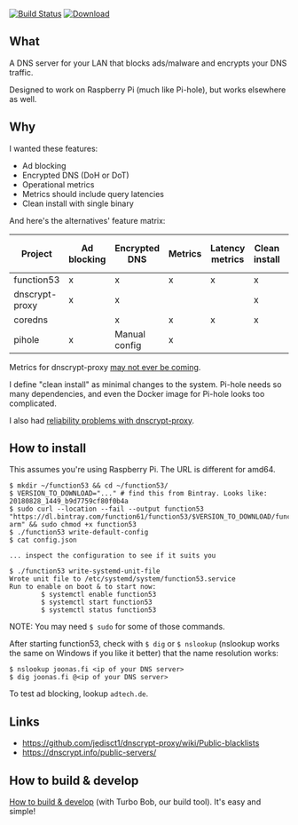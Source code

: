 [![Build Status](https://img.shields.io/travis/function61/function53.svg?style=for-the-badge)](https://travis-ci.org/function61/function53)
[![Download](https://img.shields.io/bintray/v/function61/function53/main.svg?style=for-the-badge&label=Download)](https://bintray.com/function61/function53/main/_latestVersion#files)

What
----

A DNS server for your LAN that blocks ads/malware and encrypts your DNS traffic.

Designed to work on Raspberry Pi (much like Pi-hole), but works elsewhere as well.


Why
---

I wanted these features:

- Ad blocking
- Encrypted DNS (DoH or DoT)
- Operational metrics
- Metrics should include query latencies
- Clean install with single binary

And here's the alternatives' feature matrix:

| Project        | Ad blocking | Encrypted DNS | Metrics | Latency metrics | Clean install | Not using PHP |
|----------------|-------------|---------------|---------|-----------------|---------------|---------------|
| function53     | x           | x             | x       | x               | x             | x             |
| dnscrypt-proxy | x           | x             |         |                 | x             | x             |
| coredns        |             | x             | x       | x               | x             | x             |
| pihole         | x           | Manual config | x       |                 |               |               |

Metrics for dnscrypt-proxy [may not ever be coming](https://github.com/jedisct1/dnscrypt-proxy/issues/337).

I define "clean install" as minimal changes to the system. Pi-hole needs so many dependencies,
and even the Docker image for Pi-hole looks too complicated.

I also had [reliability problems with dnscrypt-proxy](https://github.com/coredns/coredns/issues/2267#issuecomment-450131975).


How to install
--------------

This assumes you're using Raspberry Pi. The URL is different for amd64.

```
$ mkdir ~/function53 && cd ~/function53/
$ VERSION_TO_DOWNLOAD="..." # find this from Bintray. Looks like: 20180828_1449_b9d7759cf80f0b4a
$ sudo curl --location --fail --output function53 "https://dl.bintray.com/function61/function53/$VERSION_TO_DOWNLOAD/function53_linux-arm" && sudo chmod +x function53
$ ./function53 write-default-config
$ cat config.json

... inspect the configuration to see if it suits you

$ ./function53 write-systemd-unit-file
Wrote unit file to /etc/systemd/system/function53.service
Run to enable on boot & to start now:
        $ systemctl enable function53
        $ systemctl start function53
        $ systemctl status function53
```

NOTE: You may need `$ sudo` for some of those commands.

After starting function53, check with `$ dig` or `$ nslookup` (nslookup works the same on
Windows if you like it better) that the name resolution works:

```
$ nslookup joonas.fi <ip of your DNS server>
$ dig joonas.fi @<ip of your DNS server>
```

To test ad blocking, lookup `adtech.de`.


Links
-----

- https://github.com/jedisct1/dnscrypt-proxy/wiki/Public-blacklists
- https://dnscrypt.info/public-servers/


How to build & develop
----------------------

[How to build & develop](https://github.com/function61/turbobob/blob/master/docs/external-how-to-build-and-dev.md)
(with Turbo Bob, our build tool). It's easy and simple!
